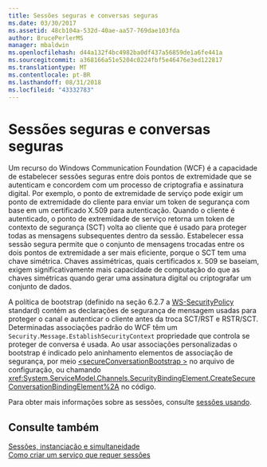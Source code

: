 ```yaml
---
title: Sessões seguras e conversas seguras
ms.date: 03/30/2017
ms.assetid: 48cb104a-532d-40ae-aa57-769dae103fda
author: BrucePerlerMS
manager: mbaldwin
ms.openlocfilehash: d44a132f4bc4982ba0df437a56859de1a6fe441a
ms.sourcegitcommit: a368166a51e5204c0224fbf5e46476e3ed122817
ms.translationtype: MT
ms.contentlocale: pt-BR
ms.lasthandoff: 08/31/2018
ms.locfileid: "43332783"
---
```

# <a name="secure-conversations-and-secure-sessions"></a>Sessões seguras e conversas seguras
Um recurso do Windows Communication Foundation (WCF) é a capacidade de estabelecer sessões seguras entre dois pontos de extremidade que se autenticam e concordem com um processo de criptografia e assinatura digital. Por exemplo, o ponto de extremidade de serviço pode exigir um ponto de extremidade do cliente para enviar um token de segurança com base em um certificado X.509 para autenticação. Quando o cliente é autenticado, o ponto de extremidade de serviço retorna um token de contexto de segurança (SCT) volta ao cliente que é usado para proteger todas as mensagens subsequentes dentro da sessão. Estabelecer essa sessão segura permite que o conjunto de mensagens trocadas entre os dois pontos de extremidade a ser mais eficiente, porque o SCT tem uma chave simétrica. Chaves assimétricas, quais certificados x. 509 se baseiam, exigem significativamente mais capacidade de computação do que as chaves simétricas quando gerar uma assinatura digital ou criptografar um conjunto de dados.  
  
 A política de bootstrap (definido na seção 6.2.7 a [WS-SecurityPolicy](https://go.microsoft.com/fwlink/?LinkId=99817) standard) contém as declarações de segurança de mensagem usadas para proteger o canal e autenticar o cliente antes da troca SCT/RST e RSTR/SCT. Determinadas associações padrão do WCF têm um `Security.Message.EstablishSecurityContext` propriedade que controla se proteger de conversa é usada. Ao usar associações personalizadas o bootstrap é indicado pelo aninhamento elementos de associação de segurança, por meio [ \<secureConversationBootstrap >](../../../../docs/framework/configure-apps/file-schema/wcf/secureconversationbootstrap.md) no arquivo de configuração, ou chamando <xref:System.ServiceModel.Channels.SecurityBindingElement.CreateSecureConversationBindingElement%2A> no código.  
  
 Para obter mais informações sobre as sessões, consulte [sessões usando](../../../../docs/framework/wcf/using-sessions.md).  
  
## <a name="see-also"></a>Consulte também  
 [Sessões, instanciação e simultaneidade](../../../../docs/framework/wcf/feature-details/sessions-instancing-and-concurrency.md)  
 [Como criar um serviço que requer sessões](../../../../docs/framework/wcf/feature-details/how-to-create-a-service-that-requires-sessions.md)
